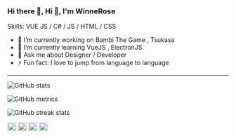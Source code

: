 ### Hi there 👋, Hi 👋, I'm WinneRose

Skills: VUE JS / C# / JS / HTML / CSS

- 🔭 I’m currently working on Bambi The Game , Tsukasa 
- 🌱 I’m currently learning VueJS , ElectronJS 
- 💬 Ask me about Designer / Developer 
- ⚡ Fun fact: I love to jump from language to language 

<hr>


![GitHub stats](https://github-readme-stats.vercel.app/api?username=winnerose&show_icons=true)  

![GitHub metrics](https://metrics.lecoq.io/winnerose)  

![GitHub streak stats](https://github-readme-streak-stats.herokuapp.com/?user=winnerose)  


[<img src='https://cdn.jsdelivr.net/npm/simple-icons@3.0.1/icons/github.svg' alt='github' height='20'>](https://github.com/winnerose)  [<img src='https://cdn.jsdelivr.net/npm/simple-icons@3.0.1/icons/dev-dot-to.svg' alt='dev' height='20'>](https://dev.to/winnerose)  [<img src='https://cdn.jsdelivr.net/npm/simple-icons@3.0.1/icons/instagram.svg' alt='instagram' height='20'>](https://www.instagram.com/winnerose.js/)  [<img src='https://cdn.jsdelivr.net/npm/simple-icons@3.0.1/icons/codepen.svg' alt='codepen' height='20'>](https://codepen.io/winnerose)  
